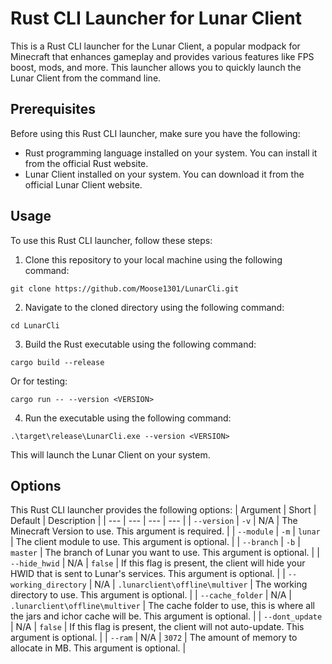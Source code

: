 # Rust CLI Launcher for Lunar Client
This is a Rust CLI launcher for the Lunar Client, a popular modpack for Minecraft that enhances gameplay and provides various features like FPS boost, mods, and more. This launcher allows you to quickly launch the Lunar Client from the command line.

## Prerequisites

Before using this Rust CLI launcher, make sure you have the following:
- Rust programming language installed on your system. You can install it from the official Rust website.
- Lunar Client installed on your system. You can download it from the official Lunar Client website.

## Usage

To use this Rust CLI launcher, follow these steps:
1. Clone this repository to your local machine using the following command:
```
git clone https://github.com/Moose1301/LunarCli.git
```
2. Navigate to the cloned directory using the following command:
```
cd LunarCli
```
3. Build the Rust executable using the following command:
```
cargo build --release
```
Or for testing:
```
cargo run -- --version <VERSION>
```
4. Run the executable using the following command:
```
.\target\release\LunarCli.exe --version <VERSION>
```
This will launch the Lunar Client on your system.

## Options
This Rust CLI launcher provides the following options:
| Argument | Short | Default | Description | 
| --- | --- | --- | --- |
| `--version` | `-v` | N/A | The Minecraft Version to use. This argument is required. |
| `--module` | `-m` | `lunar` | The client module to use. This argument is optional. |
| `--branch` | `-b` | `master` | The branch of Lunar you want to use. This argument is optional. |
| `--hide_hwid` | N/A | `false` | If this flag is present, the client will hide your HWID that is sent to Lunar's services. This argument is optional. |
| `--working_directory` | N/A | `.lunarclient\offline\multiver` | The working directory to use. This argument is optional. |
| `--cache_folder` | N/A | `.lunarclient\offline\multiver` | The cache folder to use, this is where all the jars and ichor cache will be.  This argument is optional. |
| `--dont_update` | N/A | `false` |  If this flag is present, the client will not auto-update. This argument is optional. |
| `--ram` | N/A | `3072` | The amount of memory to allocate in MB. This argument is optional. |

